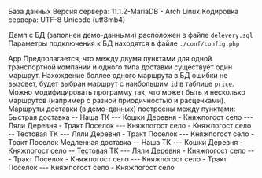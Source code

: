 База данных
Версия сервера: 11.1.2-MariaDB - Arch Linux
Кодировка сервера: UTF-8 Unicode (utf8mb4)

Дамп с БД (заполнен демо-данными) расположен в файле `delevery.sql`
Параметры подключения к БД находятся в файле `./conf/config.php`

App
Предполагается, что между двумя пунктами для одной транспортной компании и одного типа доставки существует один маршрут. Нахождение боллее одного маршрута в БД ошибки не вызовет, будет выбран маршрут с наибольшим `id` в таблице `price`. Можно модифицировать программу так, что может быть и несколько маршрутов (например с разной приодичностью и расценками).
Маршруты доставки (в демо-данных) построены между пунктами:
Быстрая доставка
-- Наша ТК
--- Кошки Деревня - Княжпогост село
--- Ляли Деревня - Тракт Поселок
--- Княжпогост село - Княжпогост село
-- Тестовая ТК
--- Ляли Деревня - Тракт Поселок
--- Княжпогост село - Тракт Поселок
Медленная доставка
-- Наша ТК
--- Кошки Деревня - Княжпогост село
-- Тестовая ТК
--- Ляли Деревня - Княжпогост село
--- Тракт Поселок - Княжпогост село
--- Княжпогост село - Тракт Поселок
--- Княжпогост село - Княжпогост село
